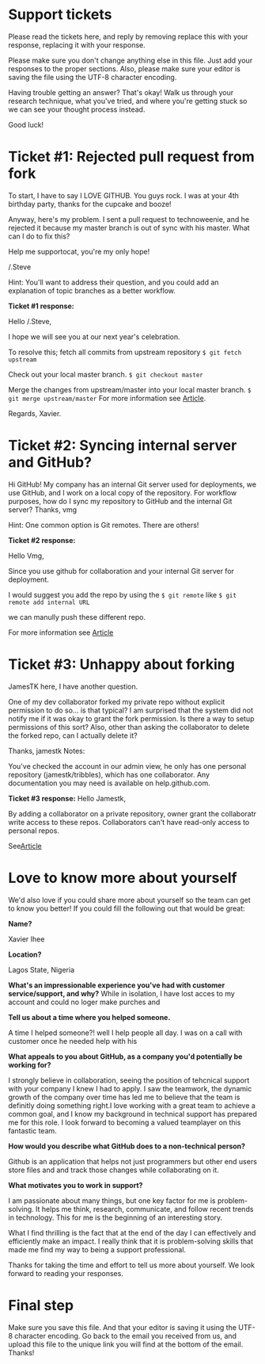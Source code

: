 # Support tickets 
Please read the tickets here, and reply by removing replace this with your response,
replacing it with your response.

Please make sure you don't change anything else in this file. Just add your responses to the
proper sections. Also, please make sure your editor is saving the file using the UTF-8
character encoding.

Having trouble getting an answer? That's okay! Walk us through your research technique,
what you've tried, and where you're getting stuck so we can see your thought process
instead.

Good luck!

# Ticket #1: Rejected pull request from fork

To start, I have to say I LOVE GITHUB. You guys rock. I was at your 4th birthday party,
thanks for the cupcake and booze!

Anyway, here's my problem. I sent a pull request to technoweenie, and he rejected it because
my master branch is out of sync with his master. What can I do to fix this?

Help me supportocat, you're my only hope!

/.Steve

Hint: You'll want to address their question, and you could add an explanation of topic
branches as a better workflow.

**Ticket #1 response:** 

Hello /.Steve,

I hope we will see you at our next year's celebration.

To resolve this;
fetch all commits from upstream repository
`$ git fetch upstream`

Check out your local master branch.
`$ git checkout master`

Merge the changes from upstream/master into your local master branch. 
`$ git merge upstream/master`
For more information see [Article](https://help.github.com/en/github/collaborating-with-issues-and-pull-requests/syncing-a-fork).

Regards, Xavier.

# Ticket #2: Syncing internal server and GitHub?
Hi GitHub! My company has an internal Git server used for deployments, we use GitHub,
and I work on a local copy of the repository. For workflow purposes, how do I sync my
repository to GitHub and the internal Git server?
Thanks,
vmg

Hint: One common option is Git remotes. There are others!

**Ticket #2 response:**

Hello Vmg,

Since you use github for collaboration and your internal Git server for deployment.

I would suggest you add the repo by using the `$ git remote` like `$ git remote add internal URL`

we can manully push these different repo.

For more information see [Article](https://help.github.com/en/github/using-git/adding-a-remote)

# Ticket #3: Unhappy about forking

JamesTK here, I have another question.

One of my dev collaborator forked my private repo without explicit permission to do so... is
that typical? I am surprised that the system did not notify me if it was okay to grant the fork
permission. Is there a way to setup permissions of this sort? Also, other than asking the
collaborator to delete the forked repo, can I actually delete it?

Thanks, jamestk
Notes:

You've checked the account in our admin view, he only has one personal repository
(jamestk/tribbles), which has one collaborator. Any documentation you may need is available
on help.github.com.

**Ticket #3 response:**
 Hello Jamestk,

By adding a collaborator on a private repository, owner grant the collaboratr write access to these repos.
Collaborators can't have read-only access to personal repos.

See[Article](https://help.github.com/en/github/setting-up-and-managing-your-github-user-account/permission-levels-for-a-user-account-repository#collaborator-access-on-a-repository-owned-by-a-user-account)

# Love to know more about yourself
We'd also love if you could share more about yourself so the team can get to know you
better! If you could fill the following out that would be great:

**Name?**

Xavier Ihee

**Location?**

Lagos State, Nigeria

**What's an impressionable experience you've had with customer service/support, and why?**
While in isolation, I have lost acces to my account and could no loger make purches and  

**Tell us about a time where you helped someone.**

A time I helped someone?! well I help people all day. I was on a call with customer once he needed help with his 

**What appeals to you about GitHub, as a company you'd potentially be working for?**

I strongly believe in collaboration, seeing the position of tehcnical support with your company I knew I had to apply. I saw the teamwork, the dynamic growth of the company over time has led me to believe that the team is definitly doing something right.I love working with a great team to achieve a common goal, and I know my background in technical support has prepared me for this role. 
I look forward to becoming a valued teamplayer on this fantastic team.

**How would you describe what GitHub does to a non-technical person?**

Github is an application that helps not just programmers but other end users store files and and track those changes while collaborating on it.

**What motivates you to work in support?**

I am passionate about many things, but one key factor for me is problem-solving. It helps me think, research, communicate, and follow recent trends in technology. This for me is the beginning of an interesting story.

What I find thrilling is the fact that at the end of the day I can effectively and efficiently make an impact. I really think that it is problem-solving skills that made me find my way to being a support professional.


Thanks for taking the time and effort to tell us more about yourself. We look forward to reading your responses.

# Final step
Make sure you save this file. And that your editor is saving it using the UTF-8 character
encoding. Go back to the email you received from us, and upload this file to the unique link
you will find at the bottom of the email.
Thanks!

